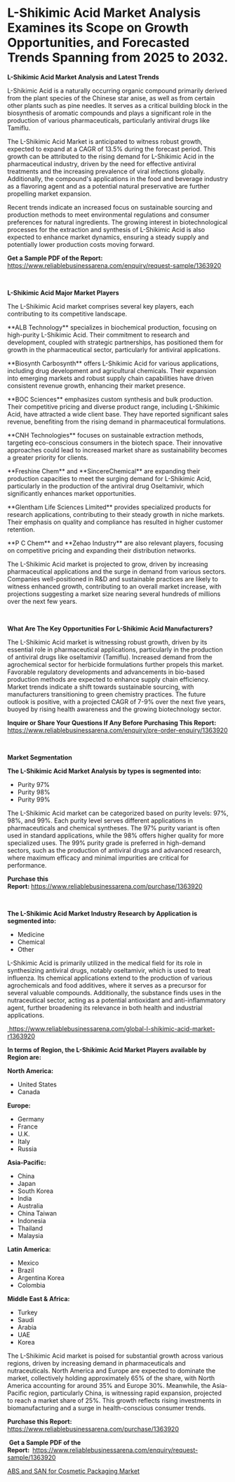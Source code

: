 <p><h1>L-Shikimic Acid Market Analysis Examines its Scope on Growth Opportunities, and Forecasted Trends Spanning from 2025 to 2032.</h1></p><p><strong>L-Shikimic Acid Market Analysis and Latest Trends</strong></p>
<p><p>L-Shikimic Acid is a naturally occurring organic compound primarily derived from the plant species of the Chinese star anise, as well as from certain other plants such as pine needles. It serves as a critical building block in the biosynthesis of aromatic compounds and plays a significant role in the production of various pharmaceuticals, particularly antiviral drugs like Tamiflu. </p><p>The L-Shikimic Acid Market is anticipated to witness robust growth, expected to expand at a CAGR of 13.5% during the forecast period. This growth can be attributed to the rising demand for L-Shikimic Acid in the pharmaceutical industry, driven by the need for effective antiviral treatments and the increasing prevalence of viral infections globally. Additionally, the compound's applications in the food and beverage industry as a flavoring agent and as a potential natural preservative are further propelling market expansion. </p><p>Recent trends indicate an increased focus on sustainable sourcing and production methods to meet environmental regulations and consumer preferences for natural ingredients. The growing interest in biotechnological processes for the extraction and synthesis of L-Shikimic Acid is also expected to enhance market dynamics, ensuring a steady supply and potentially lower production costs moving forward.</p></p>
<p><strong>Get a Sample PDF of the Report:&nbsp;</strong> <a href="https://www.reliablebusinessarena.com/enquiry/request-sample/1363920?utm_campaign=2114&utm_medium=2&utm_source=Github&utm_content=ia&utm_term=03022025&utm_id=l-shikimic-acid">https://www.reliablebusinessarena.com/enquiry/request-sample/1363920</a></p>
<p>&nbsp;</p>
<p><strong>L-Shikimic Acid Major Market Players</strong></p>
<p><p>The L-Shikimic Acid market comprises several key players, each contributing to its competitive landscape. </p><p>**ALB Technology** specializes in biochemical production, focusing on high-purity L-Shikimic Acid. Their commitment to research and development, coupled with strategic partnerships, has positioned them for growth in the pharmaceutical sector, particularly for antiviral applications. </p><p>**Biosynth Carbosynth** offers L-Shikimic Acid for various applications, including drug development and agricultural chemicals. Their expansion into emerging markets and robust supply chain capabilities have driven consistent revenue growth, enhancing their market presence.</p><p>**BOC Sciences** emphasizes custom synthesis and bulk production. Their competitive pricing and diverse product range, including L-Shikimic Acid, have attracted a wide client base. They have reported significant sales revenue, benefiting from the rising demand in pharmaceutical formulations.</p><p>**CNH Technologies** focuses on sustainable extraction methods, targeting eco-conscious consumers in the biotech space. Their innovative approaches could lead to increased market share as sustainability becomes a greater priority for clients.</p><p>**Freshine Chem** and **SincereChemical** are expanding their production capacities to meet the surging demand for L-Shikimic Acid, particularly in the production of the antiviral drug Oseltamivir, which significantly enhances market opportunities.</p><p>**Glentham Life Sciences Limited** provides specialized products for research applications, contributing to their steady growth in niche markets. Their emphasis on quality and compliance has resulted in higher customer retention.</p><p>**P C Chem** and **Zehao Industry** are also relevant players, focusing on competitive pricing and expanding their distribution networks. </p><p>The L-Shikimic Acid market is projected to grow, driven by increasing pharmaceutical applications and the surge in demand from various sectors. Companies well-positioned in R&D and sustainable practices are likely to witness enhanced growth, contributing to an overall market increase, with projections suggesting a market size nearing several hundreds of millions over the next few years.</p></p>
<p>&nbsp;</p>
<p><strong>What Are The Key Opportunities For L-Shikimic Acid Manufacturers?</strong></p>
<p><p>The L-Shikimic Acid market is witnessing robust growth, driven by its essential role in pharmaceutical applications, particularly in the production of antiviral drugs like oseltamivir (Tamiflu). Increased demand from the agrochemical sector for herbicide formulations further propels this market. Favorable regulatory developments and advancements in bio-based production methods are expected to enhance supply chain efficiency. Market trends indicate a shift towards sustainable sourcing, with manufacturers transitioning to green chemistry practices. The future outlook is positive, with a projected CAGR of 7-9% over the next five years, buoyed by rising health awareness and the growing biotechnology sector.</p></p>
<p><strong>Inquire or Share Your Questions If Any Before Purchasing This Report:</strong> <a href="https://www.reliablebusinessarena.com/enquiry/pre-order-enquiry/1363920?utm_campaign=2114&utm_medium=2&utm_source=Github&utm_content=ia&utm_term=03022025&utm_id=l-shikimic-acid">https://www.reliablebusinessarena.com/enquiry/pre-order-enquiry/1363920</a></p>
<p>&nbsp;</p>
<p><strong>Market Segmentation</strong></p>
<p><strong>The L-Shikimic Acid Market Analysis by types is segmented into:</strong></p>
<p><ul><li>Purity 97%</li><li>Purity 98%</li><li>Purity 99%</li></ul></p>
<p><p>The L-Shikimic Acid market can be categorized based on purity levels: 97%, 98%, and 99%. Each purity level serves different applications in pharmaceuticals and chemical syntheses. The 97% purity variant is often used in standard applications, while the 98% offers higher quality for more specialized uses. The 99% purity grade is preferred in high-demand sectors, such as the production of antiviral drugs and advanced research, where maximum efficacy and minimal impurities are critical for performance.</p></p>
<p><strong>Purchase this Report:&nbsp;</strong><a href="https://www.reliablebusinessarena.com/purchase/1363920?utm_campaign=2114&utm_medium=2&utm_source=Github&utm_content=ia&utm_term=03022025&utm_id=l-shikimic-acid">https://www.reliablebusinessarena.com/purchase/1363920</a></p>
<p>&nbsp;</p>
<p><strong>The L-Shikimic Acid Market Industry Research by Application is segmented into:</strong></p>
<p><ul><li>Medicine</li><li>Chemical</li><li>Other</li></ul></p>
<p><p>L-Shikimic Acid is primarily utilized in the medical field for its role in synthesizing antiviral drugs, notably oseltamivir, which is used to treat influenza. Its chemical applications extend to the production of various agrochemicals and food additives, where it serves as a precursor for several valuable compounds. Additionally, the substance finds uses in the nutraceutical sector, acting as a potential antioxidant and anti-inflammatory agent, further broadening its relevance in both health and industrial applications.</p></p>
<p><a href="https://www.reliablebusinessarena.com/global-l-shikimic-acid-market-r1363920?utm_campaign=2114&utm_medium=2&utm_source=Github&utm_content=ia&utm_term=03022025&utm_id=l-shikimic-acid">&nbsp;https://www.reliablebusinessarena.com/global-l-shikimic-acid-market-r1363920</a></p>
<p><strong>In terms of Region, the L-Shikimic Acid Market Players available by Region are:</strong></p>
<p>
    <p> <strong> North America: </strong>
        <ul>
            <li>United States</li>
            <li>Canada</li>
        </ul>
        </p> 
    <p> <strong> Europe: </strong>
        <ul>
            <li>Germany</li>
            <li>France</li>
            <li>U.K.</li>
            <li>Italy</li>
            <li>Russia</li>
        </ul>
        </p> 
    <p> <strong> Asia-Pacific: </strong>
        <ul>
            <li>China</li>
            <li>Japan</li>
            <li>South Korea</li>
            <li>India</li>
            <li>Australia</li>
            <li>China Taiwan</li>
            <li>Indonesia</li>
            <li>Thailand</li>
            <li>Malaysia</li>
        </ul>
        </p> 
    <p> <strong> Latin America: </strong>
        <ul>
            <li>Mexico</li>
            <li>Brazil</li>
            <li>Argentina Korea</li>
            <li>Colombia</li>
        </ul>
        </p> 
    <p> <strong> Middle East & Africa: </strong>
        <ul>
            <li>Turkey</li>
            <li>Saudi</li>
            <li>Arabia</li>
            <li>UAE</li>
            <li>Korea</li>
        </ul>
    </p>
    </p>
<p><p>The L-Shikimic Acid market is poised for substantial growth across various regions, driven by increasing demand in pharmaceuticals and nutraceuticals. North America and Europe are expected to dominate the market, collectively holding approximately 65% of the share, with North America accounting for around 35% and Europe 30%. Meanwhile, the Asia-Pacific region, particularly China, is witnessing rapid expansion, projected to reach a market share of 25%. This growth reflects rising investments in biomanufacturing and a surge in health-conscious consumer trends.</p></p>
<p><strong>Purchase this Report: </strong><a href="https://www.reliablebusinessarena.com/purchase/1363920?utm_campaign=2114&utm_medium=2&utm_source=Github&utm_content=ia&utm_term=03022025&utm_id=l-shikimic-acid">https://www.reliablebusinessarena.com/purchase/1363920</a></p>
<p>&nbsp;<strong>Get a Sample PDF of the Report:&nbsp;&nbsp;</strong><a href="https://www.reliablebusinessarena.com/enquiry/request-sample/1363920?utm_campaign=2114&utm_medium=2&utm_source=Github&utm_content=ia&utm_term=03022025&utm_id=l-shikimic-acid">https://www.reliablebusinessarena.com/enquiry/request-sample/1363920</a></p>
<p><strong></strong></p>
<p><p><a href="https://github.com/tamvrosiya/Market-Research-Report-List-6/blob/main/abs-and-san-for-cosmetic-packaging-market.md?utm_campaign=2114&utm_medium=2&utm_source=Github&utm_content=ia&utm_term=03022025&utm_id=l-shikimic-acid">ABS and SAN for Cosmetic Packaging Market</a></p></p>